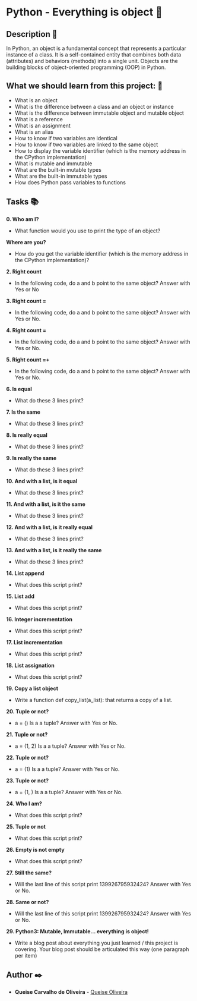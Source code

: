 # **Python - Everything is object** :snake:

## **Description** :speech_balloon:

In Python, an object is a fundamental concept that represents a particular instance of a class. It is a self-contained entity that combines both data (attributes) and behaviors (methods) into a single unit. Objects are the building blocks of object-oriented programming (OOP) in Python.

## **What we should learn from this project:** :bookmark_tabs:

* What is an object
* What is the difference between a class and an object or instance
* What is the difference between immutable object and mutable object
* What is a reference
* What is an assignment
* What is an alias
* How to know if two variables are identical
* How to know if two variables are linked to the same object
* How to display the variable identifier (which is the memory address in the CPython implementation)
* What is mutable and immutable
* What are the built-in mutable types
* What are the built-in immutable types
* How does Python pass variables to functions

## **Tasks** :books:

**0. Who am I?**

* What function would you use to print the type of an object?

**Where are you?**

* How do you get the variable identifier (which is the memory address in the CPython implementation)?

**2. Right count**

* In the following code, do a and b point to the same object? Answer with Yes or No

**3. Right count =**

* In the following code, do a and b point to the same object? Answer with Yes or No.

**4. Right count =**

* In the following code, do a and b point to the same object? Answer with Yes or No.

**5. Right count =+**

* In the following code, do a and b point to the same object? Answer with Yes or No.

**6. Is equal**

* What do these 3 lines print?

**7. Is the same**

* What do these 3 lines print?

**8. Is really equal**

* What do these 3 lines print?

**9. Is really the same**

* What do these 3 lines print?

**10. And with a list, is it equal**

* What do these 3 lines print?

**11. And with a list, is it the same**

* What do these 3 lines print?

**12. And with a list, is it really equal**

* What do these 3 lines print?

**13. And with a list, is it really the same**

* What do these 3 lines print?

**14. List append**

* What does this script print?

**15. List add**

* What does this script print?

**16. Integer incrementation**

* What does this script print?

**17. List incrementation**

* What does this script print?

**18. List assignation**

* What does this script print?

**19. Copy a list object**

* Write a function def copy_list(a_list): that returns a copy of a list.

**20. Tuple or not?**

* a = () Is a a tuple? Answer with Yes or No.

**21. Tuple or not?**

* a = (1, 2) Is a a tuple? Answer with Yes or No.

**22. Tuple or not?**

* a = (1) Is a a tuple? Answer with Yes or No.

**23. Tuple or not?**

* a = (1, ) Is a a tuple? Answer with Yes or No.

**24. Who I am?**

* What does this script print?

**25. Tuple or not**

* What does this script print?

**26. Empty is not empty**

* What does this script print?

**27. Still the same?**

* Will the last line of this script print 139926795932424? Answer with Yes or No.

**28. Same or not?**

* Will the last line of this script print 139926795932424? Answer with Yes or No.

**29. Python3: Mutable, Immutable... everything is object!**

* Write a blog post about everything you just learned / this project is covering. Your blog post should be articulated this way (one paragraph per item)

## **Author** :black_nib:

* **Queise Carvalho de Oliveira** - [Queise Oliveira](https://github.com/Qcarvalhooliveira)
